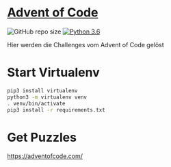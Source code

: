 #  [Advent of Code](https://adventofcode.com/)

![GitHub repo size](https://img.shields.io/github/repo-size/flachderplatte/adventofcode_py)
[![Python 3.6](https://img.shields.io/badge/python-3.10.8-blue.svg)](https://www.python.org/downloads/release/python-3108/)

Hier werden die Challenges vom Advent of Code gelöst


# Start Virtualenv

```bash
pip3 install virtualenv
python3 -m virtualenv venv
. venv/bin/activate
pip3 install -r requirements.txt
```

# Get Puzzles

https://adventofcode.com/